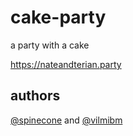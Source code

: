 # cake-party

a party with a cake

https://nateandterian.party

## authors

[@spinecone](https://github.com/spinecone) and [@vilmibm](https://github.com/vilmibm)
